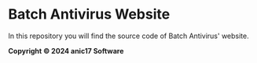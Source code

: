 # Batch Antivirus Website

In this repository you will find the source code of Batch Antivirus' website.

**Copyright &copy; 2024 anic17 Software**
